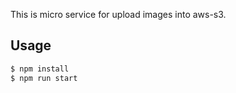 This is micro service for upload images into aws-s3.

## Usage

```sh
$ npm install
$ npm run start
```
